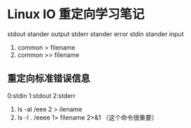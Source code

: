 # Linux IO 重定向学习笔记
stdout  stander output
stderr  stander error
stdin   stander input

1. common > filename
2. common >> filename

## 重定向标准错误信息
0:stdin
1:stdout
2:stderr
1. ls -al /eee 2 > ilename
2. ls -l . /eeee 1> filename 2>&1 （这个命令很重要）
